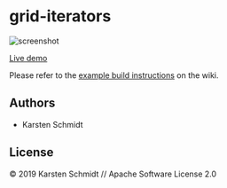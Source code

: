 # grid-iterators

![screenshot](https://raw.githubusercontent.com/thi-ng/umbrella/develop/assets/examples/grid-iterators.png)

[Live demo](http://demo.thi.ng/umbrella/grid-iterators/)

Please refer to the [example build instructions](https://github.com/thi-ng/umbrella/wiki/Example-build-instructions) on the wiki.

## Authors

- Karsten Schmidt

## License

&copy; 2019 Karsten Schmidt // Apache Software License 2.0

